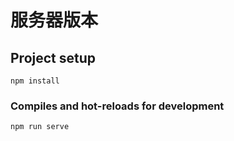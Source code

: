 # 服务器版本

## Project setup
```
npm install
```

### Compiles and hot-reloads for development
```
npm run serve
```
